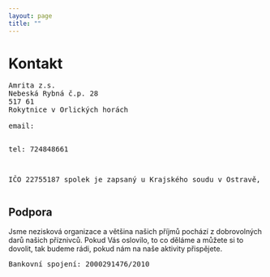 ```yaml
---
layout: page
title: ""
---
```


# Kontakt

<pre>
Amrita z.s.
Nebeská Rybná č.p. 28
517 61
Rokytnice v Orlických horách

email: <script language="JavaScript">
var username = "amrita";
var hostname = "amrita.cz";
var full_email = username + "@" + hostname ;
document.write(full_email);
</script>
tel: 724848661

IČO 22755187
spolek je zapsaný u Krajského soudu v Ostravě, složka L
</pre>

## Podpora

<p>
Jsme nezisková organizace a většina našich příjmů pochází z dobrovolných darů našich příznivců. Pokud Vás oslovilo, to co děláme a můžete si to dovolit, tak budeme rádi, pokud nám na naše aktivity přispějete.
</p>

<p>
<pre>
Bankovní spojení: 2000291476/2010
</pre>
</p>

